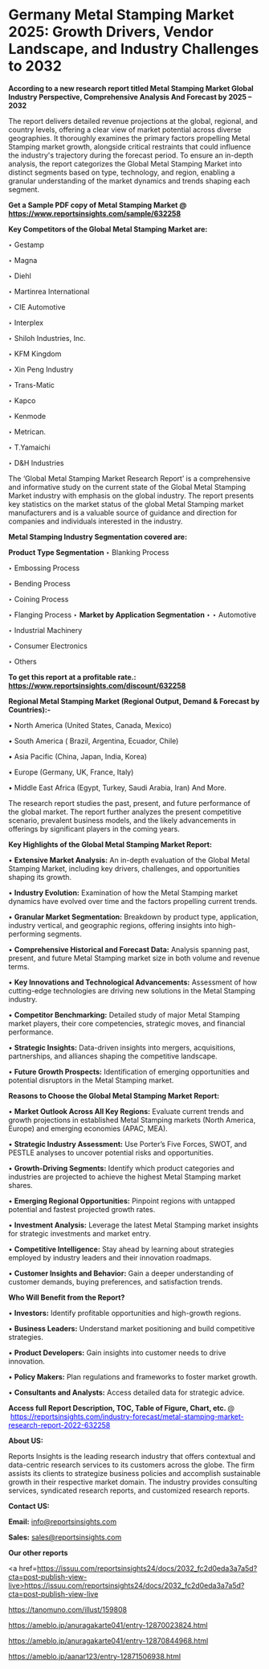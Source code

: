 # Germany Metal Stamping Market 2025: Growth Drivers, Vendor Landscape, and Industry Challenges to 2032

<strong>According to a new research report titled Metal Stamping Market Global Industry Perspective, Comprehensive Analysis And Forecast by 2025 – 2032</strong>

The report delivers detailed revenue projections at the global, regional, and country levels, offering a clear view of market potential across diverse geographies. It thoroughly examines the primary factors propelling Metal Stamping market growth, alongside critical restraints that could influence the industry's trajectory during the forecast period. To ensure an in-depth analysis, the report categorizes the Global Metal Stamping Market into distinct segments based on type, technology, and region, enabling a granular understanding of the market dynamics and trends shaping each segment.

<strong>Get a Sample PDF copy of Metal Stamping Market </strong><strong>@<a href=https://www.reportsinsights.com/sample/632258 style=color:#0000ff;> https://www.reportsinsights.com/sample/632258</a></strong></font>

<strong>Key Competitors of the Global Metal Stamping Market are:</strong>

‣ Gestamp

‣ Magna

‣ Diehl

‣ Martinrea International

‣ CIE Automotive

‣ Interplex

‣ Shiloh Industries, Inc.

‣ KFM Kingdom

‣ Xin Peng Industry

‣ Trans-Matic

‣ Kapco

‣ Kenmode

‣ Metrican.

‣ T.Yamaichi

‣ D&H Industries

The ‘Global Metal Stamping Market Research Report’ is a comprehensive and informative study on the current state of the Global Metal Stamping Market industry with emphasis on the global industry. The report presents key statistics on the market status of the global Metal Stamping market manufacturers and is a valuable source of guidance and direction for companies and individuals interested in the industry.

<strong>Metal Stamping Industry Segmentation covered are:</strong>

<strong>Product Type Segmentation</strong>
‣
Blanking Process

‣ Embossing Process

‣ Bending Process

‣ Coining Process

‣ Flanging Process
‣ 
<strong>Market by Application Segmentation</strong>
‣
‣  Automotive

‣ Industrial Machinery

‣ Consumer Electronics

‣ Others

<strong>To get this report at a profitable rate.: <a href=https://www.reportsinsights.com/discount/632258 style=color:#0000ff;>https://www.reportsinsights.com/discount/632258</a></strong></font>

<strong>Regional Metal Stamping Market (Regional Output, Demand &amp; Forecast by Countries):-</strong>

• North America (United States, Canada, Mexico)

• South America ( Brazil, Argentina, Ecuador, Chile)

• Asia Pacific (China, Japan, India, Korea)

• Europe (Germany, UK, France, Italy)

• Middle East Africa (Egypt, Turkey, Saudi Arabia, Iran) And More.

The research report studies the past, present, and future performance of the global market. The report further analyzes the present competitive scenario, prevalent business models, and the likely advancements in offerings by significant players in the coming years.

<strong>Key Highlights of the Global Metal Stamping Market Report:</strong>

• <strong>Extensive Market Analysis:</strong> An in-depth evaluation of the Global Metal Stamping Market, including key drivers, challenges, and opportunities shaping its growth.

• <strong>Industry Evolution:</strong> Examination of how the Metal Stamping market dynamics have evolved over time and the factors propelling current trends.

• <strong>Granular Market Segmentation:</strong> Breakdown by product type, application, industry vertical, and geographic regions, offering insights into high-performing segments.

• <strong>Comprehensive Historical and Forecast Data:</strong> Analysis spanning past, present, and future Metal Stamping market size in both volume and revenue terms.

• <strong>Key Innovations and Technological Advancements:</strong> Assessment of how cutting-edge technologies are driving new solutions in the Metal Stamping industry.

• <strong>Competitor Benchmarking:</strong> Detailed study of major Metal Stamping market players, their core competencies, strategic moves, and financial performance.

• <strong>Strategic Insights:</strong> Data-driven insights into mergers, acquisitions, partnerships, and alliances shaping the competitive landscape.

• <strong>Future Growth Prospects:</strong> Identification of emerging opportunities and potential disruptors in the Metal Stamping market.

<strong>Reasons to Choose the Global Metal Stamping Market Report:</strong>

• <strong>Market Outlook Across All Key Regions:</strong> Evaluate current trends and growth projections in established Metal Stamping markets (North America, Europe) and emerging economies (APAC, MEA).

• <strong>Strategic Industry Assessment:</strong> Use Porter’s Five Forces, SWOT, and PESTLE analyses to uncover potential risks and opportunities.

• <strong>Growth-Driving Segments:</strong> Identify which product categories and industries are projected to achieve the highest Metal Stamping market shares.

• <strong>Emerging Regional Opportunities:</strong> Pinpoint regions with untapped potential and fastest projected growth rates.

• <strong>Investment Analysis:</strong> Leverage the latest Metal Stamping market insights for strategic investments and market entry.

• <strong>Competitive Intelligence:</strong> Stay ahead by learning about strategies employed by industry leaders and their innovation roadmaps.

• <strong>Customer Insights and Behavior:</strong> Gain a deeper understanding of customer demands, buying preferences, and satisfaction trends.

<strong>Who Will Benefit from the Report?</strong>

• <strong>Investors:</strong> Identify profitable opportunities and high-growth regions.

• <strong>Business Leaders:</strong> Understand market positioning and build competitive strategies.

• <strong>Product Developers:</strong> Gain insights into customer needs to drive innovation.

• <strong>Policy Makers:</strong> Plan regulations and frameworks to foster market growth.

• <strong>Consultants and Analysts:</strong> Access detailed data for strategic advice.
</ul>
<strong>Access full Report Description, TOC, Table of Figure, Chart, etc. </strong>@  <a href=https://reportsinsights.com/industry-forecast/metal-stamping-market-research-report-2022-632258 style=color:#0000ff;>https://reportsinsights.com/industry-forecast/metal-stamping-market-research-report-2022-632258</a></font>

<strong><strong>About US</strong>:</strong>

Reports Insights is the leading research industry that offers contextual and data-centric research services to its customers across the globe. The firm assists its clients to strategize business policies and accomplish sustainable growth in their respective market domain. The industry provides consulting services, syndicated research reports, and customized research reports.

<strong>Contact US:</strong>

<p class=""""><b>Email:</b> <a href=mailto:info@reportsinsights.com>info@reportsinsights.com</a></p>
<p class=""""><b>Sales:</b> <a href=mailto:sales@reportsinsights.com>sales@reportsinsights.com</a></p>

<strong>Our other reports</strong>

<a href=https://issuu.com/reportsinsights24/docs/2032_fc2d0eda3a7a5d?cta=post-publish-view-live>https://issuu.com/reportsinsights24/docs/2032_fc2d0eda3a7a5d?cta=post-publish-view-live</a>

<a href=https://tanomuno.com/illust/159808>https://tanomuno.com/illust/159808</a>

<a href=https://ameblo.jp/anuragakarte041/entry-12870023824.html>https://ameblo.jp/anuragakarte041/entry-12870023824.html</a>

<a href=https://ameblo.jp/anuragakarte041/entry-12870844968.html>https://ameblo.jp/anuragakarte041/entry-12870844968.html</a>

<a href=https://ameblo.jp/aanar123/entry-12871506938.html>https://ameblo.jp/aanar123/entry-12871506938.html</a>
